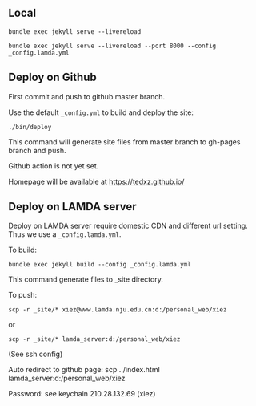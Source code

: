 ## Local 
```
bundle exec jekyll serve --livereload
```
```
bundle exec jekyll serve --livereload --port 8000 --config _config.lamda.yml              
```

## Deploy on Github

First commit and push to github master branch.

Use the default `_config.yml` to build and deploy the site:
```
./bin/deploy
```
This command will generate site files from master branch to gh-pages branch and push.

Github action is not yet set.

Homepage will be available at https://tedxz.github.io/

## Deploy on LAMDA server
Deploy on LAMDA server require domestic CDN and different url setting. Thus we use a `_config.lamda.yml`.

To build:
```
bundle exec jekyll build --config _config.lamda.yml
```
This command generate files to _site directory.

To push:
```
scp -r _site/* xiez@www.lamda.nju.edu.cn:d:/personal_web/xiez
```
or
```
scp -r _site/* lamda_server:d:/personal_web/xiez
```
(See ssh config)


Auto redirect to github page:
scp ../index.html lamda_server:d:/personal_web/xiez

Password: see keychain 210.28.132.69 (xiez)